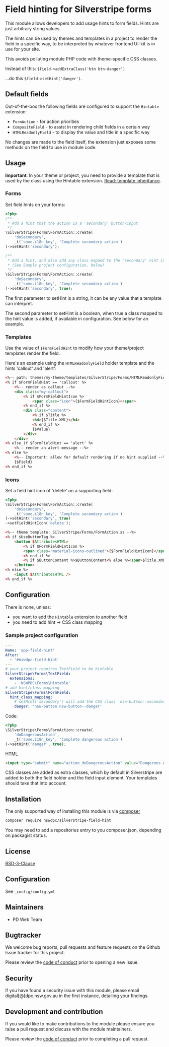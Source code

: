 # Field hinting for Silverstripe forms

This module allows developers to add usage hints to form fields. Hints are just arbitrary string values.

The hints can be used by themes and templates in a project to render the field in a specific way, to be interpreted by whatever frontend UI-kit is in use for your site.

This avoids polluting module PHP code with theme-specific CSS classes.

Instead of this: `$field->addExtraClass('btn btn-danger')`

...do this `$field->setHint('danger')`.

## Default fields

Out-of-the-box the following fields are configured to support the `Hintable` extension:

+ `FormAction` - for action priorities
+ `CompositeField` - to assist in rendering child fields in a certain way
+ `HTMLReadonlyField` - to display the value and title in a specific way

No changes are made to the field itself, the extension just exposes some methods on the field to use in module code.

## Usage

**Important**: In your theme or project, you need to provide a template that is used by the class using the Hintable extension. [Read: template inheritance](https://docs.silverstripe.org/en/5/developer_guides/templates/template_inheritance/).

### Forms

Set field hints on your forms:

```php
<?php
/**
 * Add a hint that the action is a 'secondary' button/input
 */
\SilverStripe\Forms\FormAction::create(
    'doSecondary',
    _t('some.i18n_key', 'Complete secondary action')
)->setHint('secondary');

/**
 * Add a hint, and also add any class mapped to the 'secondary' hint in config
 * (See Sample project configuration, below)
 */
\SilverStripe\Forms\FormAction::create(
    'doSecondary',
    _t('some.i18n_key', 'Complete secondary action')
)->setHint('secondary', true);
```

The first parameter to setHint is a string, it can be any value that a template can interpret.

The second parameter to setHint is a boolean, when true a class mapped to the hint value is added, if available in configuration. See below for an example.

### Templates

Use the value of `$FormFieldHint` to modify how your theme/project templates render the field.

Here's an example using the `HTMLReadonlyField` holder template and the hints 'callout' and 'alert':

```html
<%-- path: themes/my-theme/templates/SilverStripe/Forms/HTMLReadonlyField_holder.ss --%>
<% if $FormFieldHint == 'callout' %>
    <%-- render as callout --%>
    <div class="my-callout">
        <% if $FormFieldHintIcon %>
            <span class="icon">{$FormFieldHintIcon}</span>
        <% end_if %>
        <div class="content">
            <% if $Title %>
            <h4>{$Title.XML}</h4>
            <% end_if %>
            {$Value}
        </div>
    </div>
<% else_if $FormFieldHint == 'alert' %>
    <%-- render an alert message --%>
<% else %>
    <%-- Important: allow for default rendering if no hint supplied --%>
    {$Field}
<% end_if %>
```

### Icons

Set a field hint icon of 'delete' on a supporting field:

```php
<?php
\SilverStripe\Forms\FormAction::create(
    'doSecondary',
    _t('some.i18n_key', 'Complete secondary action')
)->setHint('secondary', true)
->setFieldHintIcon('delete');
```

```html
<%-- theme template: SilverStripe/Forms/FormAction.ss --%>
<% if $UseButtonTag %>
    <button $AttributesHTML>
        <% if $FormFieldHintIcon %>
        <span class="material-icons-outlined">{$FormFieldHintIcon}</span>
        <% end_if %>
        <% if $ButtonContent %>$ButtonContent<% else %><span>$Title.XML</span><% end_if %>
    </button>
<% else %>
	<input $AttributesHTML />
<% end_if %>
```

## Configuration

There is none, unless:

+ you want to add the `Hintable` extension to another field.
+ you need to add hint -> CSS class mapping

### Sample project configuration

```yaml
---
Name: 'app-field-hint'
After:
  - '#nswdpc-field-hint'
---
# your project requires TextField to be hintable
SilverStripe\Forms\TextField:
  extensions:
    - 'NSWPDC\Forms\Hintable'
# add hint/class mapping
SilverStripe\Forms\FormField:
  hint_class_mapping:
    # setHint('secondary') will add the CSS class 'nsw-button--secondary' to the FormField
    danger: 'nsw-button nsw-button--danger'
```

Code:

```php
<?php
\SilverStripe\Forms\FormAction::create(
    'doDangerousAction',
    _t('some.i18n_key', 'Complete dangerous action')
)->setHint('danger', true);
```

HTML
```html
<input type="submit" name="action_doDangerousAction" value="Dangerous Action" class="action nsw-button nsw-button--danger" id="some_form_id">
```

CSS classes are added as extra classes, which by default in Silverstripe are added to both the field holder and the field input element. Your templates should take that into account.

## Installation

The only supported way of installing this module is via [composer](https://getcomposer.org/download/)

```sh
composer require nswdpc/silverstripe-field-hint
```

You may need to add a repositories entry to you composer.json, depending on packagist status.

## License

[BSD-3-Clause](./LICENSE.md)

## Configuration

See `_config/config.yml`

## Maintainers

+ PD Web Team

## Bugtracker

We welcome bug reports, pull requests and feature requests on the Github Issue tracker for this project.

Please review the [code of conduct](./code-of-conduct.md) prior to opening a new issue.

## Security

If you have found a security issue with this module, please email digital[@]dpc.nsw.gov.au in the first instance, detailing your findings.

## Development and contribution

If you would like to make contributions to the module please ensure you raise a pull request and discuss with the module maintainers.

Please review the [code of conduct](./code-of-conduct.md) prior to completing a pull request.
